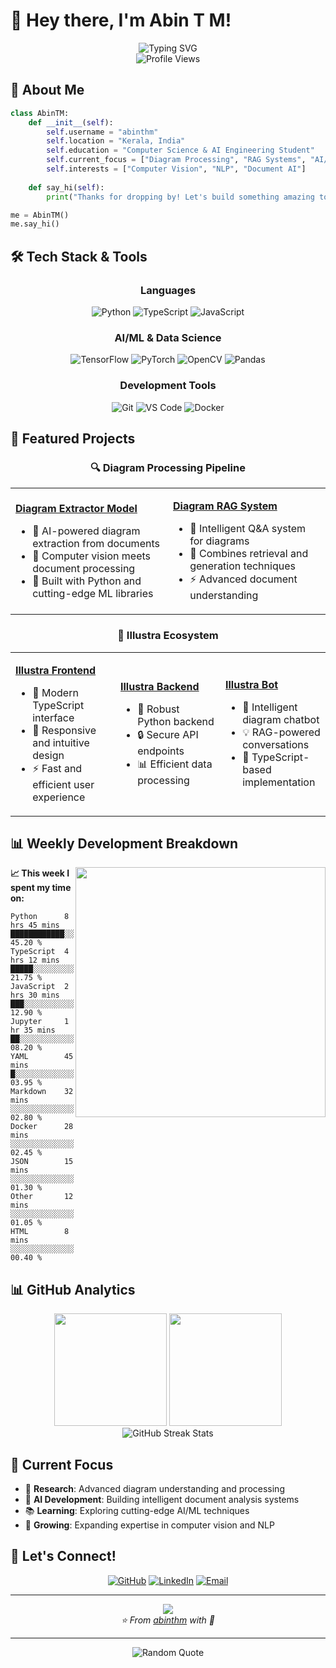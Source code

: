 # 👋 Hey there, I'm Abin T M!

<div align="center">
  <img src="https://readme-typing-svg.herokuapp.com?font=Fira+Code&weight=600&size=28&duration=4000&pause=1000&color=00D4AA&center=true&vCenter=true&multiline=true&width=600&height=100&lines=Computer+Science+%26+AI+Engineering;Diagram+Processing+Enthusiast;RAG+Systems+Developer" alt="Typing SVG" />
</div>

<div align="center">
  <img src="https://komarev.com/ghpvc/?username=abinthm&label=Profile%20Views&color=00d4aa&style=for-the-badge" alt="Profile Views" />
</div>

## 🚀 About Me

```python
class AbinTM:
    def __init__(self):
        self.username = "abinthm"
        self.location = "Kerala, India"
        self.education = "Computer Science & AI Engineering Student"
        self.current_focus = ["Diagram Processing", "RAG Systems", "AI/ML"]
        self.interests = ["Computer Vision", "NLP", "Document AI"]
        
    def say_hi(self):
        print("Thanks for dropping by! Let's build something amazing together! 🚀")

me = AbinTM()
me.say_hi()
```

## 🛠️ Tech Stack & Tools

<div align="center">

### Languages
![Python](https://img.shields.io/badge/Python-3776AB?style=for-the-badge&logo=python&logoColor=white)
![TypeScript](https://img.shields.io/badge/TypeScript-007ACC?style=for-the-badge&logo=typescript&logoColor=white)
![JavaScript](https://img.shields.io/badge/JavaScript-F7DF1E?style=for-the-badge&logo=javascript&logoColor=black)

### AI/ML & Data Science
![TensorFlow](https://img.shields.io/badge/TensorFlow-FF6F00?style=for-the-badge&logo=tensorflow&logoColor=white)
![PyTorch](https://img.shields.io/badge/PyTorch-EE4C2C?style=for-the-badge&logo=pytorch&logoColor=white)
![OpenCV](https://img.shields.io/badge/OpenCV-27338e?style=for-the-badge&logo=OpenCV&logoColor=white)
![Pandas](https://img.shields.io/badge/Pandas-2C2D72?style=for-the-badge&logo=pandas&logoColor=white)

### Development Tools
![Git](https://img.shields.io/badge/Git-F05032?style=for-the-badge&logo=git&logoColor=white)
![VS Code](https://img.shields.io/badge/VS_Code-0078d4?style=for-the-badge&logo=visual-studio-code&logoColor=white)
![Docker](https://img.shields.io/badge/Docker-2496ED?style=for-the-badge&logo=docker&logoColor=white)

</div>

## 🎯 Featured Projects

<div align="center">

### 🔍 Diagram Processing Pipeline
<table>
<tr>
<td width="50%">

**[Diagram Extractor Model](https://github.com/abinthm/Diagram-extractor-model)**
- 🤖 AI-powered diagram extraction from documents
- 🧠 Computer vision meets document processing
- 🔧 Built with Python and cutting-edge ML libraries

</td>
<td width="50%">

**[Diagram RAG System](https://github.com/abinthm/Diagram-RAG)**
- 💬 Intelligent Q&A system for diagrams
- 🔗 Combines retrieval and generation techniques
- ⚡ Advanced document understanding

</td>
</tr>
</table>

### 🌟 Illustra Ecosystem
<table>
<tr>
<td width="33%">

**[Illustra Frontend](https://github.com/abinthm/Illustra)**
- 🎨 Modern TypeScript interface
- 📱 Responsive and intuitive design
- ⚡ Fast and efficient user experience

</td>
<td width="33%">

**[Illustra Backend](https://github.com/abinthm/illustra-backend)**
- 🐍 Robust Python backend
- 🔒 Secure API endpoints
- 📊 Efficient data processing

</td>
<td width="33%">

**[Illustra Bot](https://github.com/abinthm/illustrabot-Diagram-RAG-Chatbot)**
- 🤖 Intelligent diagram chatbot
- 💡 RAG-powered conversations
- 🚀 TypeScript-based implementation

</td>
</tr>
</table>

</div>

## 📊 Weekly Development Breakdown

<img align='right' width="400" src="https://github-readme-stats.vercel.app/api?username=abinthm&show_icons=true&theme=tokyonight&hide_border=true&bg_color=0D1117&title_color=00D4AA&icon_color=00D4AA&text_color=ffffff">

**📈 This week I spent my time on:**

<!--START_SECTION:waka-->
```text
Python      8 hrs 45 mins      ████████████░░░░░░░░░░░░░   45.20 % 
TypeScript  4 hrs 12 mins      █████░░░░░░░░░░░░░░░░░░░░   21.75 % 
JavaScript  2 hrs 30 mins      ███░░░░░░░░░░░░░░░░░░░░░░   12.90 % 
Jupyter     1 hr 35 mins       ██░░░░░░░░░░░░░░░░░░░░░░░   08.20 % 
YAML        45 mins             █░░░░░░░░░░░░░░░░░░░░░░░░   03.95 % 
Markdown    32 mins             ░░░░░░░░░░░░░░░░░░░░░░░░░   02.80 % 
Docker      28 mins             ░░░░░░░░░░░░░░░░░░░░░░░░░   02.45 % 
JSON        15 mins             ░░░░░░░░░░░░░░░░░░░░░░░░░   01.30 % 
Other       12 mins             ░░░░░░░░░░░░░░░░░░░░░░░░░   01.05 % 
HTML        8 mins              ░░░░░░░░░░░░░░░░░░░░░░░░░   00.40 %
```
<!--END_SECTION:waka-->

## 📊 GitHub Analytics

<div align="center">
  <img height="180em" src="https://github-readme-stats.vercel.app/api?username=abinthm&show_icons=true&theme=tokyonight&include_all_commits=true&count_private=true&hide_border=true&bg_color=0D1117&title_color=00D4AA&icon_color=00D4AA&text_color=ffffff"/>
  <img height="180em" src="https://github-readme-stats.vercel.app/api/top-langs/?username=abinthm&layout=compact&langs_count=8&theme=tokyonight&hide_border=true&bg_color=0D1117&title_color=00D4AA&text_color=ffffff"/>
</div>

<div align="center">
  <img src="https://github-readme-streak-stats.herokuapp.com/?user=abinthm&theme=tokyonight&hide_border=true&background=0D1117&stroke=00D4AA&ring=00D4AA&fire=00D4AA&currStreakLabel=00D4AA" alt="GitHub Streak Stats"/>
</div>

## 🎯 Current Focus

- 🔬 **Research**: Advanced diagram understanding and processing
- 🤖 **AI Development**: Building intelligent document analysis systems
- 📚 **Learning**: Exploring cutting-edge AI/ML techniques
- 🌱 **Growing**: Expanding expertise in computer vision and NLP

## 🤝 Let's Connect!

<div align="center">

[![GitHub](https://img.shields.io/badge/GitHub-100000?style=for-the-badge&logo=github&logoColor=white)](https://github.com/abinthm)
[![LinkedIn](https://img.shields.io/badge/LinkedIn-0077B5?style=for-the-badge&logo=linkedin&logoColor=white)](https://linkedin.com/in/abinthm)
[![Email](https://img.shields.io/badge/Email-D14836?style=for-the-badge&logo=gmail&logoColor=white)](mailto:your.email@example.com)

</div>

---

<div align="center">
  <img src="https://capsule-render.vercel.app/api?type=waving&color=gradient&customColorList=6,11,20&height=100&section=footer&animation=twinkling"/>
</div>

<div align="center">
  <i>⭐️ From <a href="https://github.com/abinthm">abinthm</a> with 💚</i>
</div>

---

<div align="center">
  <img src="https://quotes-github-readme.vercel.app/api?type=horizontal&theme=tokyonight&border=true" alt="Random Quote"/>
</div>
